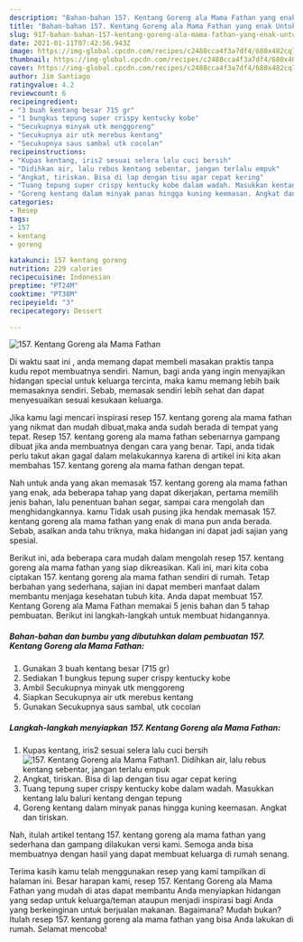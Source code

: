 ```yaml
---
description: "Bahan-bahan 157. Kentang Goreng ala Mama Fathan yang enak Untuk Jualan"
title: "Bahan-bahan 157. Kentang Goreng ala Mama Fathan yang enak Untuk Jualan"
slug: 917-bahan-bahan-157-kentang-goreng-ala-mama-fathan-yang-enak-untuk-jualan
date: 2021-01-11T07:42:56.943Z
image: https://img-global.cpcdn.com/recipes/c2488cca4f3a7df4/680x482cq70/157-kentang-goreng-ala-mama-fathan-foto-resep-utama.jpg
thumbnail: https://img-global.cpcdn.com/recipes/c2488cca4f3a7df4/680x482cq70/157-kentang-goreng-ala-mama-fathan-foto-resep-utama.jpg
cover: https://img-global.cpcdn.com/recipes/c2488cca4f3a7df4/680x482cq70/157-kentang-goreng-ala-mama-fathan-foto-resep-utama.jpg
author: Jim Santiago
ratingvalue: 4.2
reviewcount: 6
recipeingredient:
- "3 buah kentang besar 715 gr"
- "1 bungkus tepung super crispy kentucky kobe"
- "Secukupnya minyak utk menggoreng"
- "Secukupnya air utk merebus kentang"
- "Secukupnya saus sambal utk cocolan"
recipeinstructions:
- "Kupas kentang, iris2 sesuai selera lalu cuci bersih"
- "Didihkan air, lalu rebus kentang sebentar, jangan terlalu empuk"
- "Angkat, tiriskan. Bisa di lap dengan tisu agar cepat kering"
- "Tuang tepung super crispy kentucky kobe dalam wadah. Masukkan kentang lalu baluri kentang dengan tepung"
- "Goreng kentang dalam minyak panas hingga kuning keemasan. Angkat dan tiriskan."
categories:
- Resep
tags:
- 157
- kentang
- goreng

katakunci: 157 kentang goreng 
nutrition: 229 calories
recipecuisine: Indonesian
preptime: "PT24M"
cooktime: "PT38M"
recipeyield: "3"
recipecategory: Dessert

---
```



![157. Kentang Goreng ala Mama Fathan](https://img-global.cpcdn.com/recipes/c2488cca4f3a7df4/680x482cq70/157-kentang-goreng-ala-mama-fathan-foto-resep-utama.jpg)

Di waktu  saat ini , anda memang dapat membeli masakan praktis tanpa kudu repot membuatnya sendiri. Namun, bagi anda yang ingin menyajikan hidangan special untuk keluarga tercinta, maka kamu memang lebih baik memasaknya sendiri. Sebab, memasak sendiri lebih sehat dan dapat menyesuaikan sesuai kesukaan keluarga.

Jika kamu lagi mencari inspirasi resep 157. kentang goreng ala mama fathan yang nikmat dan mudah dibuat,maka anda sudah berada di tempat yang tepat. Resep 157. kentang goreng ala mama fathan  sebenarnya gampang dibuat jika anda membuatnya dengan cara yang benar. Tapi, anda tidak perlu takut akan gagal dalam melakukannya 
karena di artikel ini kita akan membahas 157. kentang goreng ala mama fathan dengan tepat.  



Nah untuk anda yang akan memasak 157. kentang goreng ala mama fathan yang enak, ada beberapa tahap yang dapat dikerjakan, pertama memilih jenis bahan, lalu penentuan bahan segar, sampai cara mengolah dan menghidangkannya. kamu Tidak usah pusing jika hendak memasak 157. kentang goreng ala mama fathan yang enak di mana pun anda berada. Sebab, asalkan anda  tahu triknya, maka hidangan ini dapat jadi sajian yang spesial.

Berikut ini, ada beberapa cara mudah dalam mengolah resep 157. kentang goreng ala mama fathan yang siap dikreasikan. Kali ini, mari kita coba ciptakan 157. kentang goreng ala mama fathan sendiri di rumah. Tetap berbahan yang sederhana, sajian ini dapat memberi manfaat dalam membantu menjaga kesehatan tubuh kita. Anda dapat membuat 157. Kentang Goreng ala Mama Fathan memakai 5 jenis bahan dan 5 tahap pembuatan. Berikut ini langkah-langkah untuk membuat hidangannya.

<!--inarticleads1-->

##### Bahan-bahan dan bumbu yang dibutuhkan dalam pembuatan 157. Kentang Goreng ala Mama Fathan:

1. Gunakan 3 buah kentang besar (715 gr)
1. Sediakan 1 bungkus tepung super crispy kentucky kobe
1. Ambil Secukupnya minyak utk menggoreng
1. Siapkan Secukupnya air utk merebus kentang
1. Gunakan Secukupnya saus sambal, utk cocolan




<!--inarticleads2-->

##### Langkah-langkah menyiapkan 157. Kentang Goreng ala Mama Fathan:

1. Kupas kentang, iris2 sesuai selera lalu cuci bersih
<img src="https://img-global.cpcdn.com/steps/1a756d3619024e48/160x128cq70/157-kentang-goreng-ala-mama-fathan-langkah-memasak-1-foto.jpg" alt="157. Kentang Goreng ala Mama Fathan">1. Didihkan air, lalu rebus kentang sebentar, jangan terlalu empuk
1. Angkat, tiriskan. Bisa di lap dengan tisu agar cepat kering
1. Tuang tepung super crispy kentucky kobe dalam wadah. Masukkan kentang lalu baluri kentang dengan tepung
1. Goreng kentang dalam minyak panas hingga kuning keemasan. Angkat dan tiriskan.




Nah, itulah artikel tentang  157. kentang goreng ala mama fathan  yang sederhana dan gampang dilakukan versi kami. Semoga anda bisa membuatnya dengan hasil yang dapat membuat keluarga di rumah senang. 

Terima kasih kamu telah menggunakan resep yang kami tampilkan di halaman ini. Besar harapan kami, resep  157. Kentang Goreng ala Mama Fathan yang mudah di atas dapat membantu Anda menyiapkan hidangan yang sedap untuk keluarga/teman ataupun menjadi inspirasi bagi Anda yang berkeinginan untuk berjualan makanan. Bagaimana? Mudah bukan? Itulah resep 157. kentang goreng ala mama fathan yang bisa Anda lakukan di rumah. Selamat mencoba!

